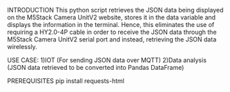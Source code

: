 INTRODUCTION
This python script retrieves the JSON data being displayed on the M5Stack Camera UnitV2 website, stores it in the data variable and displays the information in the terminal. 
Hence, this eliminates the use of requiring a HY2.0-4P cable in order to receive the JSON data through the M5Stack Camera UnitV2 serial port and instead, retrieving the JSON data wirelessly.

USE CASE:
1)IOT (For sending JSON data over MQTT)
2)Data analysis (JSON data retrieved to be converted into Pandas DataFrame)

PREREQUISITES
pip install requests-html
